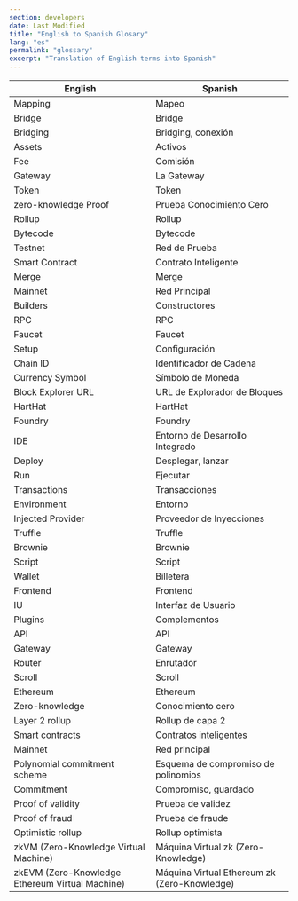 ```yaml
---
section: developers
date: Last Modified
title: "English to Spanish Glosary"
lang: "es"
permalink: "glossary"
excerpt: "Translation of English terms into Spanish"
---
```


| English                                         | Spanish                                      |
| ----------------------------------------------- | -------------------------------------------- |
| Mapping                                         | Mapeo                                        |
| Bridge                                          | Bridge                                       |
| Bridging                                        | Bridging, conexión                           |
| Assets                                          | Activos                                      |
| Fee                                             | Comisión                                     |
| Gateway                                         | La Gateway                                   |
| Token                                           | Token                                        |
| zero-knowledge Proof                            | Prueba Conocimiento Cero                     |
| Rollup                                          | Rollup                                       |
| Bytecode                                        | Bytecode                                     |
| Testnet                                         | Red de Prueba                                |
| Smart Contract                                  | Contrato Inteligente                         |
| Merge                                           | Merge                                        |
| Mainnet                                         | Red Principal                                |
| Builders                                        | Constructores                                |
| RPC                                             | RPC                                          |
| Faucet                                          | Faucet                                       |
| Setup                                           | Configuración                                |
| Chain ID                                        | Identificador de Cadena                      |
| Currency Symbol                                 | Símbolo de Moneda                            |
| Block Explorer URL                              | URL de Explorador de Bloques                 |
| HartHat                                         | HartHat                                      |
| Foundry                                         | Foundry                                      |
| IDE                                             | Entorno de Desarrollo Integrado              |
| Deploy                                          | Desplegar, lanzar                            |
| Run                                             | Ejecutar                                     |
| Transactions                                    | Transacciones                                |
| Environment                                     | Entorno                                      |
| Injected Provider                               | Proveedor de Inyecciones                     |
| Truffle                                         | Truffle                                      |
| Brownie                                         | Brownie                                      |
| Script                                          | Script                                       |
| Wallet                                          | Billetera                                    |
| Frontend                                        | Frontend                                     |
| IU                                              | Interfaz de Usuario                          |
| Plugins                                         | Complementos                                 |
| API                                             | API                                          |
| Gateway                                         | Gateway                                      |
| Router                                          | Enrutador                                    |
| Scroll                                          | Scroll                                       |
| Ethereum                                        | Ethereum                                     |
| Zero-knowledge                                  | Conocimiento cero                            |
| Layer 2 rollup                                  | Rollup de capa 2                             |
| Smart contracts                                 | Contratos inteligentes                       |
| Mainnet                                         | Red principal                                |
| Polynomial commitment scheme                    | Esquema de compromiso de polinomios          |
| Commitment                                      | Compromiso, guardado                         |
| Proof of validity                               | Prueba de validez                            |
| Proof of fraud                                  | Prueba de fraude                             |
| Optimistic rollup                               | Rollup optimista                             |
| zkVM (Zero-Knowledge Virtual Machine)           | Máquina Virtual zk (Zero-Knowledge)          |
| zkEVM (Zero-Knowledge Ethereum Virtual Machine) | Máquina Virtual Ethereum zk (Zero-Knowledge) |
